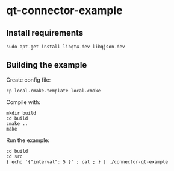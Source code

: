 qt-connector-example
====================

Install requirements
--------------------

    sudo apt-get install libqt4-dev libqjson-dev


Building the example
--------------------

Create config file:

    cp local.cmake.template local.cmake

Compile with:

    mkdir build
    cd build
    cmake ..
    make

Run the example:

    cd build
    cd src
    { echo '{"interval": 5 }' ; cat ; } | ./connector-qt-example



